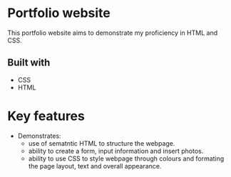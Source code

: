 # Portfolio website
This portfolio website aims to demonstrate my proficiency in HTML and CSS. 

## Built with 
- CSS
- HTML

# Key features 
- Demonstrates:
    - use of sematntic HTML to structure the webpage.
    - ability to create a form, input information and insert photos.
    - ability to use CSS to style webpage through colours and formating the page layout, text and overall appearance.



